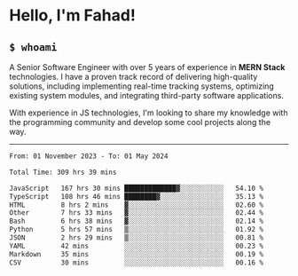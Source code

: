 <h1>Hello, I'm Fahad!</h1>

<h2><code>$ whoami</code></h2>

A Senior Software Engineer with over 5 years of experience in **MERN Stack** technologies. I have a proven track record of delivering high-quality solutions, including implementing real-time tracking systems, optimizing existing system modules, and integrating third-party software applications.

With experience in JS technologies, I'm looking to share my knowledge with the programming community and develop some cool projects along the way.

---

<!--START_SECTION:waka-->

```txt
From: 01 November 2023 - To: 01 May 2024

Total Time: 309 hrs 39 mins

JavaScript   167 hrs 30 mins █████████████▓░░░░░░░░░░░   54.10 %
TypeScript   108 hrs 46 mins ████████▓░░░░░░░░░░░░░░░░   35.13 %
HTML         8 hrs 2 mins    ▓░░░░░░░░░░░░░░░░░░░░░░░░   02.60 %
Other        7 hrs 33 mins   ▓░░░░░░░░░░░░░░░░░░░░░░░░   02.44 %
Bash         6 hrs 38 mins   ▓░░░░░░░░░░░░░░░░░░░░░░░░   02.14 %
Python       5 hrs 57 mins   ▒░░░░░░░░░░░░░░░░░░░░░░░░   01.92 %
JSON         2 hrs 29 mins   ▒░░░░░░░░░░░░░░░░░░░░░░░░   00.81 %
YAML         42 mins         ░░░░░░░░░░░░░░░░░░░░░░░░░   00.23 %
Markdown     35 mins         ░░░░░░░░░░░░░░░░░░░░░░░░░   00.19 %
CSV          30 mins         ░░░░░░░░░░░░░░░░░░░░░░░░░   00.16 %
```

<!--END_SECTION:waka-->

<!--
**heyFahad/heyFahad** is a ✨ _special_ ✨ repository because its `README.md` (this file) appears on your GitHub profile.

Here are some ideas to get you started:

- 🔭 I’m currently working on ...
- 🌱 I’m currently learning ...
- 👯 I’m looking to collaborate on ...
- 🤔 I’m looking for help with ...
- 💬 Ask me about ...
- 📫 How to reach me: ...
- 😄 Pronouns: ...
- ⚡ Fun fact: ...
-->
